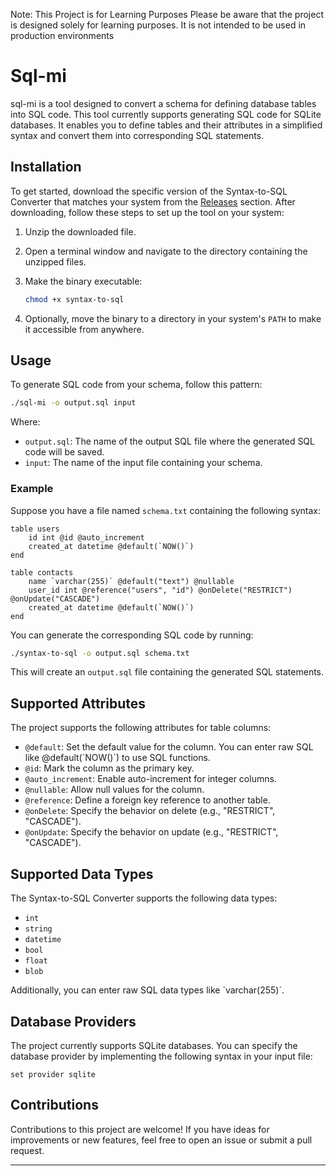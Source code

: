 Note: This Project is for Learning Purposes
Please be aware that the project is designed solely for learning purposes. It is not intended to be used in production environments 


# **Sql-mi**

sql-mi is a tool designed to convert a schema for defining database tables into SQL code. This tool currently supports generating SQL code for SQLite databases. It enables you to define tables and their attributes in a simplified syntax and convert them into corresponding SQL statements.

## Installation

To get started, download the specific version of the Syntax-to-SQL Converter that matches your system from the [Releases](https://github.com/Blackarrow299/sql-mi/releases) section. After downloading, follow these steps to set up the tool on your system:

1. Unzip the downloaded file.

2. Open a terminal window and navigate to the directory containing the unzipped files.

3. Make the binary executable:

   ```bash
   chmod +x syntax-to-sql
   ```

4. Optionally, move the binary to a directory in your system's `PATH` to make it accessible from anywhere.

## Usage

To generate SQL code from your schema, follow this pattern:

```bash
./sql-mi -o output.sql input
```

Where:
- `output.sql`: The name of the output SQL file where the generated SQL code will be saved.
- `input`: The name of the input file containing your schema.

### Example

Suppose you have a file named `schema.txt` containing the following syntax:

```plaintext
table users
	id int @id @auto_increment
	created_at datetime @default(`NOW()`)
end

table contacts
	name `varchar(255)` @default("text") @nullable
	user_id int @reference("users", "id") @onDelete("RESTRICT") @onUpdate("CASCADE")
	created_at datetime @default(`NOW()`)
end
```

You can generate the corresponding SQL code by running:

```bash
./syntax-to-sql -o output.sql schema.txt
```

This will create an `output.sql` file containing the generated SQL statements.

## Supported Attributes

The project supports the following attributes for table columns:

- `@default`: Set the default value for the column. You can enter raw SQL like @default(\`NOW()\`) to use SQL functions.
- `@id`: Mark the column as the primary key.
- `@auto_increment`: Enable auto-increment for integer columns.
- `@nullable`: Allow null values for the column.
- `@reference`: Define a foreign key reference to another table.
- `@onDelete`: Specify the behavior on delete (e.g., "RESTRICT", "CASCADE").
- `@onUpdate`: Specify the behavior on update (e.g., "RESTRICT", "CASCADE").

## Supported Data Types

The Syntax-to-SQL Converter supports the following data types:

- `int`
- `string`
- `datetime`
- `bool`
- `float`
- `blob`

Additionally, you can enter raw SQL data types like \`varchar(255)\`.

## Database Providers

The project currently supports SQLite databases. You can specify the database provider by implementing the following syntax in your input file:

```
set provider sqlite
```

## Contributions

Contributions to this project are welcome! If you have ideas for improvements or new features, feel free to open an issue or submit a pull request.

---

